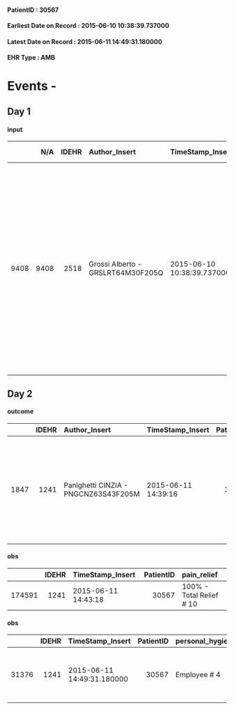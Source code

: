 
#### PatientID : 30567
#### Earliest Date on Record : 2015-06-10 10:38:39.737000
#### Latest Date on Record : 2015-06-11 14:49:31.180000
#### EHR Type : AMB

# Events - 

## Day 1

#### input
|      |    N/A |   IDEHR | Author_Insert                     | TimeStamp_Insert           | EHRType   |   PatientID |   IDDigitalSignDocument | persone_vicine   |   Unnamed: 0_x.1 |   IDANAMNESI_SOCIALE | Patient   | FamigliaAltro   | Paziente_T   | FamigliaAltro_T   |   Non_Rilevabile_x.1 | Note_Non_Rilevabile_x.1   | opt_Problemi   | Note_I                                                                                                                                                                                                                                                                                                                                                                                                | opt_paziente_a   | opt_famiglia_a   | opt_adeguatezza   | opt_paziente_solo   | ds_note_con                                                                                                                                                           | opt_presente_assente   | Presenza_minori   | Caregiver_principale   | opt_capacita     | opt_necessario   | opt_presente   | opt_risorse_ec   | opt_paziente_psi   | opt_Ins_vol   | opt_paziente_ad   | opt_caregiver_ad   | opt_esenzione   | opt_inv_civile   |   ds_codice_es | Needs                   | Domestic partnership    | Fragility                    | opt_disponibilita_f   | opt_famiglia_psi   | opt_disponibilit_paz   |
|-----:|-------:|--------:|:----------------------------------|:---------------------------|:----------|------------:|------------------------:|:-----------------|-----------------:|---------------------:|:----------|:----------------|:-------------|:------------------|---------------------:|:--------------------------|:---------------|:------------------------------------------------------------------------------------------------------------------------------------------------------------------------------------------------------------------------------------------------------------------------------------------------------------------------------------------------------------------------------------------------------|:-----------------|:-----------------|:------------------|:--------------------|:----------------------------------------------------------------------------------------------------------------------------------------------------------------------|:-----------------------|:------------------|:-----------------------|:-----------------|:-----------------|:---------------|:-----------------|:-------------------|:--------------|:------------------|:-------------------|:----------------|:-----------------|---------------:|:------------------------|:------------------------|:-----------------------------|:----------------------|:-------------------|:-----------------------|
| 9408 |   9408 |    2518 | Grossi Alberto - GRSLRT64M30F205Q | 2015-06-10 10:38:39.737000 | AMB       |       30567 |                   84730 | N/A              |             1072 |                  688 | No#0      | Si#1            | Si#1         | Si#1              |                    0 | NR                        | Si#1           | La pz non √® informata della diagnosi (sa che si tratta di una pleurite maligna irreversibile),ma si sente arrivata alla fine della vita,con molta rabbia.Le due figlie sono informate della diagnosi e della prognosi;chiedono la sostituzione dell'attuale servizio di cure palliative in atto con la Multimedica,per scarsa compliance ai bisogni psicologici della pz ,riferiti alla fase attuale | Indefinite#2     | Congruenti#1     | Si#1              | No#0                | La pz √® ospite della primogenita Gabriella,la quale √® cgt con due figli e di professione √® avvocato.L'altra figlia Elena,vive a Roma ed √® giornalista Rai del TG1 | Presente#1             | Si#1              | figlia Gabriella       | Incrementabile#1 | No#0             | No#0           | Adeguate#1       | Si#1               | No#0          | Parziale#1        | Totale#2           | Si#1            | No#0             |             48 | Clinici#0;Psicologici#2 | Figli#2;Altri parenti#3 | sovraccarico assistenziale#4 | No#0                  | S√¨#1              | No#0                   |


## Day 2

#### outcome
|      |   IDEHR | Author_Insert                        | TimeStamp_Insert    |   PatientID |   IDDigitalSignDocument |   IDPAI_VIDAS | opt_problem                                                      |   opt_problem_num | opt_obiettivo                                                           |   opt_obiettivo_num | opt_stato_problema   |   opt_stato_problema_num | opt_interventi                                                                                                                             |   opt_interventi_num |
|-----:|--------:|:-------------------------------------|:--------------------|------------:|------------------------:|--------------:|:-----------------------------------------------------------------|------------------:|:------------------------------------------------------------------------|--------------------:|:---------------------|-------------------------:|:-------------------------------------------------------------------------------------------------------------------------------------------|---------------------:|
| 1847 |    1241 | Panighetti CINZIA - PNGCNZ63S43F205M | 2015-06-11 14:39:16 |       30567 |                   85326 |          3856 | Impaired mobility † ¬ / limitation of physical movement # 27 = 0 |                 4 | Minimize possibilities ¬ † injury. If present, maintaining QoL # 47 = 0 |                   4 | Open Problem # 1     |                        1 | PAI Implementation - Avoid flawed positions # 294 = 0; PAI Implementation - Medicare / the wound / skin as the internal protocol # 298 = 0 |                    4 |

#### obs
|        |   IDEHR | TimeStamp_Insert    |   PatientID | pain_relief              |
|-------:|--------:|:--------------------|------------:|:-------------------------|
| 174591 |    1241 | 2015-06-11 14:43:18 |       30567 | 100% - Total Relief # 10 |

#### obs
|       |   IDEHR | TimeStamp_Insert           |   PatientID | personal_hygiene   | urine_elimination   | mobility     | active_diuresis     | cachexia     | dyspnoea    | motor_performance                                                                                | diet     | cognitive_state   | feces_elimination   | consumption_help   |
|------:|--------:|:---------------------------|------------:|:-------------------|:--------------------|:-------------|:--------------------|:-------------|:------------|:-------------------------------------------------------------------------------------------------|:---------|:------------------|:--------------------|:-------------------|
| 31376 |    1241 | 2015-06-11 14:49:31.180000 |       30567 | Employee # 4       | Employee # 4        | Employee # 4 | active diuresis # 0 | cachexia # 0 | at rest # 0 | 40% - Patient incapacitated, it requires continuous care, bedridden for pi√π 50% of the day # 04 | Soft # 1 | Polished # 2      | Employee # 4        | # 4 employees      |



